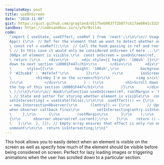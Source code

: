 ```yaml
---
templateKey: post
title: useOnScreen
date: "2018-11-08"
gist: https://gist.github.com/gragland/d1175eb983772b077cb17ae0841c5329
sandbox: https://codesandbox.io/s/y7kr0vll4v
code:
  "import { useState, useEffect, useRef } from 'react';\r\n\r\n// Usage\r\nfunction
  App() {\r\n  // Ref for the element that we want to detect whether on screen\r\n
  \ const ref = useRef();\r\n  // Call the hook passing in ref and root margin\r\n
  \ // In this case it would only be considered onScreen if more ...\r\n  // ... than
  300px of element is visible.\r\n  const onScreen = useOnScreen(ref, '-300px');\r\n\r\n
  \ return (\r\n    <div>\r\n      <div style={{ height: '100vh' }}>\r\n        <h1>Scroll
  down to next section \U0001F447</h1>\r\n      </div>\r\n      <div\r\n        ref={ref}\r\n
  \       style={{\r\n          height: '100vh',\r\n          backgroundColor: onScreen
  ? '#23cebd' : '#efefef'\r\n        }}\r\n      >\r\n        {onScreen ? (\r\n          <div>\r\n
  \           <h1>Hey I'm on the screen</h1>\r\n            <img src=\"https://i.giphy.com/media/ASd0Ukj0y3qMM/giphy.gif\"
  />\r\n          </div>\r\n        ) : (\r\n          <h1>Scroll down 300px from
  the top of this section \U0001F447</h1>\r\n        )}\r\n      </div>\r\n    </div>\r\n
  \ );\r\n}\r\n\r\n// Hook\r\nfunction useOnScreen(ref, rootMargin = '0px') {\r\n
  \ // State and setter for storing whether element is visible\r\n  const [isIntersecting,
  setIntersecting] = useState(false);\r\n\r\n  useEffect(() => {\r\n    const observer
  = new IntersectionObserver(\r\n      ([entry]) => {\r\n        // Update our state
  when observer callback fires\r\n        setIntersecting(entry.isIntersecting);\r\n
  \     },\r\n      {\r\n        rootMargin\r\n      }\r\n    );\r\n    if (ref.current)
  {\r\n      observer.observe(ref.current);\r\n    }\r\n    return () => {\r\n      observer.unobserve(ref.current);\r\n
  \   };\r\n  }, []); // Empty array ensures that effect is only run on mount and
  unmount\r\n\r\n  return isIntersecting;\r\n}"
---
```


This hook allows you to easily detect when an element is visible on the
screen as well as specify how much of the element should be visible before being
considered on screen. Perfect for lazy loading images or triggering animations when
the user has scrolled down to a particular section.
